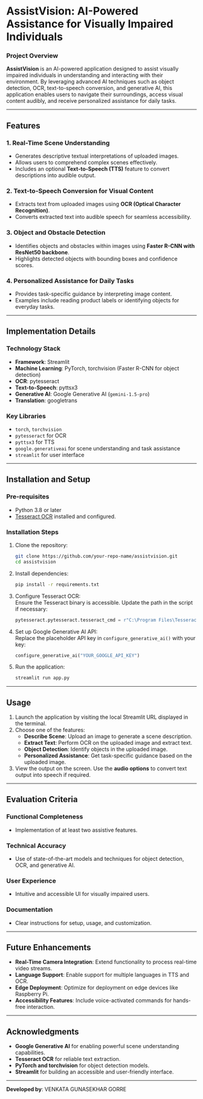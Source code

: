 # AssistVision: AI-Powered Assistance for Visually Impaired Individuals  

### Project Overview  
**AssistVision** is an AI-powered application designed to assist visually impaired individuals in understanding and interacting with their environment. By leveraging advanced AI techniques such as object detection, OCR, text-to-speech conversion, and generative AI, this application enables users to navigate their surroundings, access visual content audibly, and receive personalized assistance for daily tasks.  

---

## Features  

### 1. **Real-Time Scene Understanding**  
- Generates descriptive textual interpretations of uploaded images.  
- Allows users to comprehend complex scenes effectively.  
- Includes an optional **Text-to-Speech (TTS)** feature to convert descriptions into audible output.  

### 2. **Text-to-Speech Conversion for Visual Content**  
- Extracts text from uploaded images using **OCR (Optical Character Recognition)**.  
- Converts extracted text into audible speech for seamless accessibility.  

### 3. **Object and Obstacle Detection**  
- Identifies objects and obstacles within images using **Faster R-CNN with ResNet50 backbone**.  
- Highlights detected objects with bounding boxes and confidence scores.  

### 4. **Personalized Assistance for Daily Tasks**  
- Provides task-specific guidance by interpreting image content.  
- Examples include reading product labels or identifying objects for everyday tasks.  

---

## Implementation Details  

### **Technology Stack**  
- **Framework**: Streamlit  
- **Machine Learning**: PyTorch, torchvision (Faster R-CNN for object detection)  
- **OCR**: pytesseract  
- **Text-to-Speech**: pyttsx3  
- **Generative AI**: Google Generative AI (`gemini-1.5-pro`)  
- **Translation**: googletrans  

### **Key Libraries**  
- `torch`, `torchvision`  
- `pytesseract` for OCR  
- `pyttsx3` for TTS  
- `google.generativeai` for scene understanding and task assistance  
- `streamlit` for user interface  

---

## Installation and Setup  

### **Pre-requisites**  
- Python 3.8 or later  
- [Tesseract OCR](https://github.com/tesseract-ocr/tesseract) installed and configured.  

### **Installation Steps**  
1. Clone the repository:  
   ```bash
   git clone https://github.com/your-repo-name/assistvision.git  
   cd assistvision  
   ```  

2. Install dependencies:  
   ```bash
   pip install -r requirements.txt  
   ```  

3. Configure Tesseract OCR:  
   Ensure the Tesseract binary is accessible. Update the path in the script if necessary:  
   ```python
   pytesseract.pytesseract.tesseract_cmd = r"C:\Program Files\Tesseract-OCR\tesseract.exe"  
   ```  

4. Set up Google Generative AI API:  
   Replace the placeholder API key in `configure_generative_ai()` with your key:  
   ```python
   configure_generative_ai("YOUR_GOOGLE_API_KEY")  
   ```  

5. Run the application:  
   ```bash
   streamlit run app.py  
   ```  

---

## Usage  

1. Launch the application by visiting the local Streamlit URL displayed in the terminal.  
2. Choose one of the features:  
   - **Describe Scene**: Upload an image to generate a scene description.  
   - **Extract Text**: Perform OCR on the uploaded image and extract text.  
   - **Object Detection**: Identify objects in the uploaded image.  
   - **Personalized Assistance**: Get task-specific guidance based on the uploaded image.  
3. View the output on the screen. Use the **audio options** to convert text output into speech if required.  

---

## Evaluation Criteria  

### **Functional Completeness**  
- Implementation of at least two assistive features.  

### **Technical Accuracy**  
- Use of state-of-the-art models and techniques for object detection, OCR, and generative AI.  

### **User Experience**  
- Intuitive and accessible UI for visually impaired users.  

### **Documentation**  
- Clear instructions for setup, usage, and customization.  

---

## Future Enhancements  

- **Real-Time Camera Integration**: Extend functionality to process real-time video streams.  
- **Language Support**: Enable support for multiple languages in TTS and OCR.  
- **Edge Deployment**: Optimize for deployment on edge devices like Raspberry Pi.  
- **Accessibility Features**: Include voice-activated commands for hands-free interaction.  

---

## Acknowledgments  

- **Google Generative AI** for enabling powerful scene understanding capabilities.  
- **Tesseract OCR** for reliable text extraction.  
- **PyTorch and torchvision** for object detection models.  
- **Streamlit** for building an accessible and user-friendly interface.  

---

**Developed by**: VENKATA GUNASEKHAR GORRE  
  

